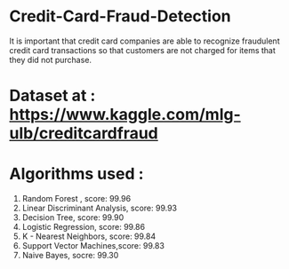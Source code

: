 # Credit-Card-Fraud-Detection

It is important that credit card companies are able to recognize fraudulent credit card transactions
so that customers are not charged for items that they did not purchase.

# Dataset at : https://www.kaggle.com/mlg-ulb/creditcardfraud

# Algorithms used :
1. Random Forest	, score: 99.96
2. Linear Discriminant Analysis, score:	99.93
3.	Decision Tree, score:	99.90
4.	Logistic Regression, score:	99.86
5.	K - Nearest Neighbors, score:	99.84
6.	Support Vector Machines,score:	99.83
7.	Naive Bayes, socre:	99.30
